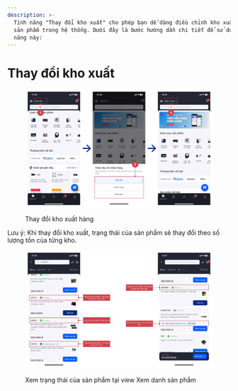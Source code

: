 ```yaml
---
description: >-
  Tính năng "Thay đổi kho xuất" cho phép bạn dễ dàng điều chỉnh kho xuất cho các
  sản phẩm trong hệ thống. Dưới đây là bước hướng dẫn chi tiết để sử dụng tính
  năng này:
---
```


# Thay đổi kho xuất

<figure><img src="../.gitbook/assets/image (1) (1) (1).png" alt=""><figcaption><p>Thay đổi kho xuất hàng</p></figcaption></figure>

Lưu ý: Khi thay đổi kho xuất, trạng thái của sản phẩm sẽ thay đổi theo số lượng tồn của từng kho.

<figure><img src="../.gitbook/assets/image (2).png" alt=""><figcaption><p>Xem trạng thái của sản phẩm tại view Xem danh sản phẩm</p></figcaption></figure>
